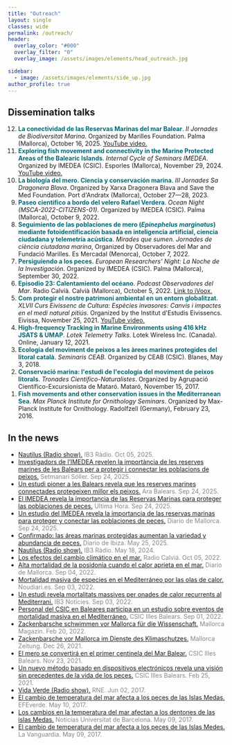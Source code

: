 ```yaml
---
title: "Outreach"
layout: single
classes: wide
permalink: /outreach/
header:
  overlay_color: "#000"
  overlay_filter: "0"
  overlay_image: /assets/images/elements/head_outreach.jpg

sidebar:
  - image: /assets/images/elements/side_up.jpg
author_profile: true
---
```


## Dissemination talks
<ol reversed>

  <li class='reference-item'><b><span style='color:#036972'>La conectividad de las Reservas Marinas del mar Balear</span></b>. <i>II Jornades de Biodiversitat Marina</i>. Organized by Marilles Foundation. Palma (Mallorca), October 16, 2025. <a href='https://www.youtube.com/live/sH3r0vl6yeU?si=qg4vzwxobW-tEuE2&t=11493'>YouTube video.</a></li>

  <li class='reference-item'><b><span style='color:#036972'>Exploring fish movement and connectivity in the Marine Protected Areas of the Balearic Islands</span></b>. <i>Internal Cycle of Seminars IMEDEA</i>. Organized by IMEDEA (CSIC). Esporles (Mallorca), November 29, 2024. <a href='https://www.youtube.com/live/sOtXCu5dGII?si=j-Lz68wT6TdvCFma'>YouTube video.</a></li>

  <li class='reference-item'><b><span style='color:#036972'>La biología del mero. Ciencia y conservación marina</span></b>. <i>III Jornades Sa Dragonera Blava</i>. Organized by Xarxa Dragonera Blava and Save the Med Foundation. Port d'Andratx (Mallorca), October 27—28, 2023.</li>

  <li class='reference-item'><b><span style='color:#036972'>Paseo científico a bordo del velero Rafael Verdera</span></b>. <i>Ocean Night (MSCA-2022-CITIZENS-01)</i>. Organized by IMEDEA (CSIC). Palma (Mallorca), October 9, 2022.</li>

  <li class='reference-item'><b><span style='color:#036972'>Seguimiento de las poblaciones de mero (<i>Epinephelus marginatus</i>) mediante fotoidentificación basada en inteligencia artificial, ciencia ciudadana y telemetría acústica</span></b>. <i>Mirades que sumen. Jornades de ciència ciutadana marina</i>, Organized by Observadores del Mar and Fundació Marilles. Es Mercadal (Menorca), October 7, 2022.</li>

  <li class='reference-item'><b><span style='color:#036972'>Persiguiendo a los peces</span></b>. <i>European Researchers' Night: La Noche de la Investigación</i>. Organized by IMEDEA (CSIC). Palma (Mallorca), September 30, 2022.</li>

   <li class='reference-item'><b><span style='color:#036972'>Episodio 23: Calentamiento del océano</span></b>. <i>Podcast Observadores del Mar</i>. Radio Calvià. Calvià (Mallorca), October 5, 2022. <a href='https://go.ivoox.com/rf/93740777'>Link to iVoox.</a></li>

  <li class='reference-item'><b><span style='color:#036972'>Com protegir el nostre patrimoni ambiental en un entorn globalitzat</span></b>. <i>XLVII Curs Eivissenc de Cultura: Espècies invasores: Canvis i impactes en el medi natural pitiús</i>. Organized by the Institut d'Estudis Eivissencs. Eivissa, November 25, 2021. <a href='https://www.youtube.com/live/S3jKtaMOISo?si=jYSMenuARz7rW5Yb'>YouTube video.</a></li>

  <li class='reference-item'><b><span style='color:#036972'>High-frequency Tracking in Marine Environments using 416 kHz JSATS & UMAP</span></b>. <i>Lotek Telemetry Talks</i>. Lotek Wireless Inc. (Canada). Online, January 12, 2021.</li>

  <li class='reference-item'><b><span style='color:#036972'>Ecologia del moviment de peixos a les àrees marines protegides del litoral català</span></b>. <i>Seminaris CEAB</i>. Organized by CEAB (CSIC). Blanes, May 3, 2018.</li>

  <li class='reference-item'><b><span style='color:#036972'>Conservació marina: l'estudi de l'ecologia del moviment de peixos litorals</span></b>. <i>Tronades Cientifico-Naturalistes</i>. Organized by Agrupació Científico-Excursionista de Mataró. Mataró, November 15, 2017.</li>

  <li class='reference-item'><b><span style='color:#036972'>Fish movements and other conservation issues in the Mediterranean Sea</span></b>. <i>Max Planck Institute for Ornithology Seminars</i>. Organized by Max-Planck Institute for Ornithology. Radolfzell (Germany), February 23, 2016.</li>

</ol>


## In the news

<ul>
    <li><a href='https://ib3alacarta.com/play/radio/nautilus/e20251005030001'>Nautilus (Radio show).</a> <span style='color:#868686'>IB3 Ràdio. Oct 05, 2025.</span></li>
    <li><a href='https://www.elsoller.cat/balears/2025/09/24/349910/investigadors-imedea-revelen-importancia-les-reserves-marines-les-balears-per-protegir-connectar-les-poblacions-peixos.html'>Investigadors de l’IMEDEA revelen la importància de les reserves marines de les Balears per a protegir i connectar les poblacions de peixos.</a> <span style='color:#868686'>Setmanari Sóller. Sep 24, 2025.</span></li>
    <li><a href='https://www.arabalears.cat/societat/estudi-pioner-balears-revela-reserves-marines-connectades-protegeixen-millor-peixos_1_5507414.html'>Un estudi pioner a les Balears revela que les reserves marines connectades protegeixen millor els peixos.</a> <span style='color:#868686'>Ara Balears. Sep 24, 2025.</span></li>
    <li><a href='https://www.ultimahora.es/noticias/local/2025/09/24/2476799/imedea-revela-importancia-reservas-marinas-para-proteger-poblaciones-peces.html'>El IMEDEA revela la importancia de las Reservas Marinas para proteger las poblaciones de peces.</a> <span style='color:#868686'>Ultima Hora. Sep 24, 2025.</span></li>
    <li><a href='https://www.diariodemallorca.es/mallorca/2025/09/24/estudio-imedea-revela-importancia-reservas-121910660.html'>Un estudio del IMEDEA revela la importancia de las reservas marinas para proteger y conectar las poblaciones de peces.</a> <span style='color:#868686'>Diario de Mallorca. Sep 24, 2025.</span></li>
    <li><a href='https://www.diariodeibiza.es/medio-ambiente/2025/05/25/estudio-confirma-areas-marinas-protegidas-99873630.html'>Confirmado: las áreas marinas protegidas aumentan la variedad y abundancia de peces.</a> <span style='color:#868686'>Diario de Ibiza. May 25, 2025.</span></li>
    <li><a href='https://ib3alacarta.com/radio/nautilus/e20240518120401'>Nautilus (Radio show).</a> <span style='color:#868686'>IB3 Ràdio. May 18, 2024.</span></li>
    <li><a href='https://radiocalviafm.com/los-efectos-del-cambio-climatico-en-el-mar/'>Los efectos del cambio climático en el mar.</a> <span style='color:#868686'>Radio Calviá. Oct 05, 2022.</span></li>
    <li><a href='https://www.diariodemallorca.es/mallorca/2022/09/04/alta-mortalidad-posidonia-calor-aprieta-74997653.html'>Alta mortalidad de la posidonia cuando el calor aprieta en el mar.</a> <span style='color:#868686'>Diario de Mallorca. Sep 04, 2022.</span></li>
    <li><a href='https://www.noudiari.es/local-ibiza/mortalidad-masiva-de-especies-en-el-mediterraneo-por-las-olas-de-calor/'>Mortalidad masiva de especies en el Mediterráneo por las olas de calor.</a> <span style='color:#868686'>Noudiari.es. Sep 03, 2022.</span></li>
    <li><a href='https://ib3.org/un-estudi-revela-mortalitats-massives-per-onades-de-calor-recurrents-al-mediterrani'>Un estudi revela mortalitats massives per onades de calor recurrents al Mediterrani.</a> <span style='color:#868686'>IB3 Notícies. Sep 03, 2022.</span></li>
    <li><a href='https://delegacion.illesbalears.csic.es/estudio-mortalidad-mediterraneo/'>Personal del CSIC en Baleares participa en un estudio sobre eventos de mortalidad masiva en el Mediterráneo.</a> <span style='color:#868686'>CSIC Illes Balears. Sep 01, 2022.</span></li>
    <li><a href='https://www.mallorcamagazin.com/nachrichten/lokales/2022/02/20/97725/die-schwimmenden-wachter-des-balearen-meeres-vor-mallorca.html'>Zackenbarsche schwimmen vor Mallorca für die Wissenschaft.</a> <span style='color:#868686'>Mallorca Magazin. Feb 20, 2022.</span></li>
    <li><a href='https://www.mallorcazeitung.es/umwelt/2021/12/26/zackenbarsche-projekt-imedea-klimawandel-verstehen-mallorca-60731500.html'>Zackenbarsche vor Mallorca im Dienste des Klimaschutzes.</a> <span style='color:#868686'>Mallorca Zeitung. Dec 26, 2021.</span></li>
    <li><a href='https://delegacion.illesbalears.csic.es/mero-mar-balear/'>El mero se convertirá en el primer centinela del Mar Balear.</a> <span style='color:#868686'>CSIC Illes Balears. Nov 23, 2021.</span></li>
    <li><a href='https://delegacion.illesbalears.csic.es/nuevo-metodo-imedea/'>Un nuevo método basado en dispositivos electrónicos revela una visión sin precedentes de la vida de los peces.</a> <span style='color:#868686'>CSIC Illes Balears. Feb 25, 2021.</span></li>
    <li><a href='https://www.rtve.es/play/audios/vida-verde/vida-verde-vuelta-coche-electrico-030617/4045480/'>Vida Verde (Radio show).</a> <span style='color:#868686'>RNE. Jun 02, 2017.</span></li>
    <li><a href='https://efeverde.com/el-cambio-de-temperatura-del-mar-afecta-a-los-peces-de-las-islas-medes/'>El cambio de temperatura del mar afecta a los peces de las Islas Medas.</a> <span style='color:#868686'>EFEverde. May 10, 2017.</span></li>
    <li><a href='https://web.ub.edu/es/web/actualitat/w/los-cambios-en-la-temperatura-del-mar-afectan-a-los-dentones-de-las-islas-medas'>Los cambios en la temperatura del mar afectan a los dentones de las islas Medas.</a> <span style='color:#868686'>Noticias Universitat de Barcelona. May 09, 2017.</span></li>
    <li><a href='https://www.lavanguardia.com/vida/20170509/422420209513/el-cambio-de-temperatura-del-mar-afecta-a-los-peces-de-las-islas-medes.html'>El cambio de temperatura del mar afecta a los peces de las Islas Medes.</a> <span style='color:#868686'>La Vanguardia. May 09, 2017.</span></li>
</ul>


